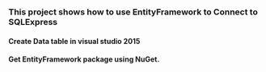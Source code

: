 ﻿### This project shows how to use EntityFramework to Connect to SQLExpress

#### Create Data table in visual studio 2015
#### Get EntityFramework package using NuGet.
